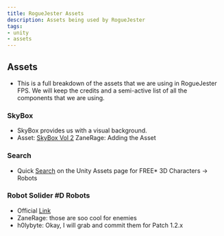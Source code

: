 ```yaml
---
title: RogueJester Assets
description: Assets being used by RogueJester
tags:
- unity
- assets
---
```


## Assets

- This is a full breakdown of the assets that we are using in RogueJester FPS. We will keep the credits and a semi-active list of all the components that we are using.

### SkyBox

- SkyBox provides us with a visual background.
- Asset: [SkyBox Vol 2](https://assetstore.unity.com/packages/2d/textures-materials/sky/skybox-volume-2-nebula-3392)
  ZaneRage: Adding the Asset

### Search

- Quick [Search](https://assetstore.unity.com/?category=3d%2Fcharacters%2Frobots&free=true&orderBy=1) on the Unity Assets page for FREE* 3D Characters -> Robots

### Robot Solider #D Robots

- Official [Link](https://assetstore.unity.com/packages/3d/characters/robots/robot-soldier-142438)
- ZaneRage: those are soo cool for enemies
- h0lybyte: Okay, I will grab and commit them for Patch 1.2.x
